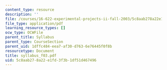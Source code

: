 ```yaml
---
content_type: resource
description: ''
file: /courses/16-622-experimental-projects-ii-fall-2003/5c8aab278a22e1fd3f3b1df51d467496_syllabus_f03.pdf
file_type: application/pdf
learning_resource_types: []
ocw_type: OCWFile
parent_title: Syllabus
parent_type: CourseSection
parent_uid: 1dffc484-eea7-af30-d763-6e76445f0f8b
resourcetype: Document
title: syllabus_f03.pdf
uid: 5c8aab27-8a22-e1fd-3f3b-1df51d467496
---
```

